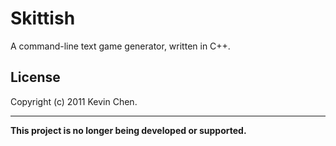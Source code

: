 Skittish
===========

A command-line text game generator, written in C++.

License
-------------
Copyright (c) 2011 Kevin Chen.

_______________
**This project is no longer being developed or supported.**
